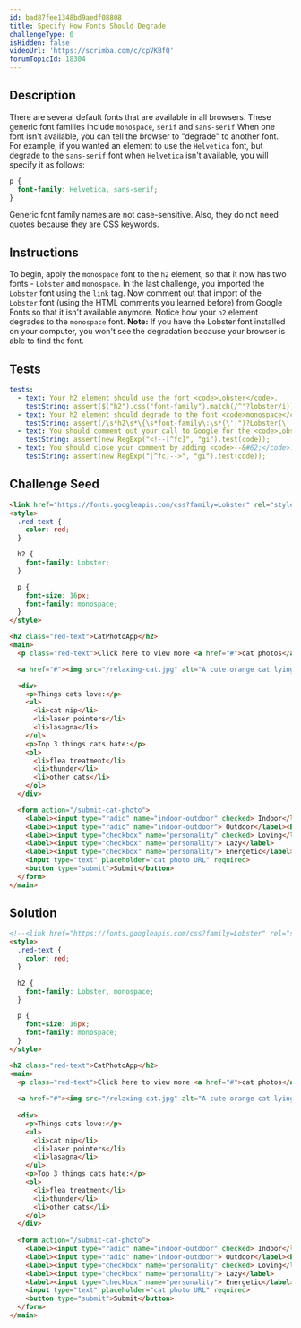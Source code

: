 ```yaml
---
id: bad87fee1348bd9aedf08808
title: Specify How Fonts Should Degrade
challengeType: 0
isHidden: false
videoUrl: 'https://scrimba.com/c/cpVKBfQ'
forumTopicId: 18304
---
```


## Description
<section id='description'>
There are several default fonts that are available in all browsers. These generic font families include <code>monospace</code>, <code>serif</code> and <code>sans-serif</code>
When one font isn't available, you can tell the browser to "degrade" to another font.
For example, if you wanted an element to use the <code>Helvetica</code> font, but degrade to the <code>sans-serif</code> font when <code>Helvetica</code> isn't available, you will specify it as follows:

```css
p {
  font-family: Helvetica, sans-serif;
}
```

Generic font family names are not case-sensitive. Also, they do not need quotes because they are CSS keywords.
</section>

## Instructions
<section id='instructions'>
To begin, apply the <code>monospace</code> font to the <code>h2</code> element, so that it now has two fonts - <code>Lobster</code> and <code>monospace</code>.
In the last challenge, you imported the <code>Lobster</code> font using the <code>link</code> tag. Now comment out that import of the <code>Lobster</code> font (using the HTML comments you learned before) from Google Fonts so that it isn't available anymore. Notice how your <code>h2</code> element degrades to the <code>monospace</code> font.
<strong>Note:</strong> If you have the Lobster font installed on your computer, you won't see the degradation because your browser is able to find the font.
</section>

## Tests
<section id='tests'>

```yml
tests:
  - text: Your h2 element should use the font <code>Lobster</code>.
    testString: assert($("h2").css("font-family").match(/^"?lobster/i));
  - text: Your h2 element should degrade to the font <code>monospace</code> when <code>Lobster</code> is not available.
    testString: assert(/\s*h2\s*\{\s*font-family\:\s*(\'|")?Lobster(\'|")?,\s*monospace\s*;\s*\}/gi.test(code));
  - text: You should comment out your call to Google for the <code>Lobster</code> font by putting <code>&#60;!--</code> in front of it.
    testString: assert(new RegExp("<!--[^fc]", "gi").test(code));
  - text: You should close your comment by adding <code>--&#62;</code>.
    testString: assert(new RegExp("[^fc]-->", "gi").test(code));

```

</section>

## Challenge Seed
<section id='challengeSeed'>

<div id='html-seed'>

```html
<link href="https://fonts.googleapis.com/css?family=Lobster" rel="stylesheet" type="text/css">
<style>
  .red-text {
    color: red;
  }

  h2 {
    font-family: Lobster;
  }

  p {
    font-size: 16px;
    font-family: monospace;
  }
</style>

<h2 class="red-text">CatPhotoApp</h2>
<main>
  <p class="red-text">Click here to view more <a href="#">cat photos</a>.</p>

  <a href="#"><img src="/relaxing-cat.jpg" alt="A cute orange cat lying on its back."></a>

  <div>
    <p>Things cats love:</p>
    <ul>
      <li>cat nip</li>
      <li>laser pointers</li>
      <li>lasagna</li>
    </ul>
    <p>Top 3 things cats hate:</p>
    <ol>
      <li>flea treatment</li>
      <li>thunder</li>
      <li>other cats</li>
    </ol>
  </div>

  <form action="/submit-cat-photo">
    <label><input type="radio" name="indoor-outdoor" checked> Indoor</label>
    <label><input type="radio" name="indoor-outdoor"> Outdoor</label><br>
    <label><input type="checkbox" name="personality" checked> Loving</label>
    <label><input type="checkbox" name="personality"> Lazy</label>
    <label><input type="checkbox" name="personality"> Energetic</label><br>
    <input type="text" placeholder="cat photo URL" required>
    <button type="submit">Submit</button>
  </form>
</main>
```

</div>



</section>

## Solution
<section id='solution'>

```html
<!--<link href="https://fonts.googleapis.com/css?family=Lobster" rel="stylesheet" type="text/css">-->
<style>
  .red-text {
    color: red;
  }

  h2 {
    font-family: Lobster, monospace;
  }

  p {
    font-size: 16px;
    font-family: monospace;
  }
</style>

<h2 class="red-text">CatPhotoApp</h2>
<main>
  <p class="red-text">Click here to view more <a href="#">cat photos</a>.</p>
  
  <a href="#"><img src="/relaxing-cat.jpg" alt="A cute orange cat lying on its back."></a>
  
  <div>
    <p>Things cats love:</p>
    <ul>
      <li>cat nip</li>
      <li>laser pointers</li>
      <li>lasagna</li>
    </ul>
    <p>Top 3 things cats hate:</p>
    <ol>
      <li>flea treatment</li>
      <li>thunder</li>
      <li>other cats</li>
    </ol>
  </div>
  
  <form action="/submit-cat-photo">
    <label><input type="radio" name="indoor-outdoor" checked> Indoor</label>
    <label><input type="radio" name="indoor-outdoor"> Outdoor</label><br>
    <label><input type="checkbox" name="personality" checked> Loving</label>
    <label><input type="checkbox" name="personality"> Lazy</label>
    <label><input type="checkbox" name="personality"> Energetic</label><br>
    <input type="text" placeholder="cat photo URL" required>
    <button type="submit">Submit</button>
  </form>
</main>
```

</section>
